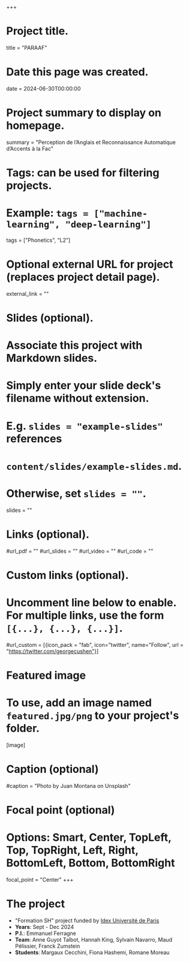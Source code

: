 +++
# Project title.
title = "PARAAF"

# Date this page was created.
date = 2024-06-30T00:00:00

# Project summary to display on homepage.
summary = "Perception de l’Anglais et Reconnaissance Automatique d’Accents à la Fac"

# Tags: can be used for filtering projects.
# Example: `tags = ["machine-learning", "deep-learning"]`
tags = ["Phonetics", "L2"]

# Optional external URL for project (replaces project detail page).
external_link = ""

# Slides (optional).
#   Associate this project with Markdown slides.
#   Simply enter your slide deck's filename without extension.
#   E.g. `slides = "example-slides"` references 
#   `content/slides/example-slides.md`.
#   Otherwise, set `slides = ""`.
slides = ""

# Links (optional).
#url_pdf = ""
#url_slides = ""
#url_video = ""
#url_code = ""

# Custom links (optional).
#   Uncomment line below to enable. For multiple links, use the form `[{...}, {...}, {...}]`.
#url_custom = [{icon_pack = "fab", icon="twitter", name="Follow", url = "https://twitter.com/georgecushen"}]

# Featured image
# To use, add an image named `featured.jpg/png` to your project's folder. 
[image]
  # Caption (optional)
  #caption = "Photo by Juan Montana on Unsplash"
  
  # Focal point (optional)
  # Options: Smart, Center, TopLeft, Top, TopRight, Left, Right, BottomLeft, Bottom, BottomRight
  focal_point = "Center"
+++

# The project
- "Formation SH" project funded by [Idex Université de Paris](https://u-paris.fr/idex-universite-paris/)
- **Years**: Sept - Dec 2024
- **P.I.**: Emmanuel Ferragne
- **Team**: Anne Guyot Talbot, Hannah King, Sylvain Navarro, Maud Pélissier, Franck Zumstein
- **Students**: Margaux Cecchini, Fiona Hashemi, Romane Moreau
